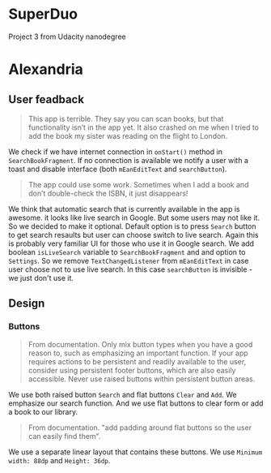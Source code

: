 # SuperDuo
Project 3 from Udacity nanodegree

# Alexandria
## User feadback
> This app is terrible. They say you can scan books, but that functionality isn’t in the app yet. It also crashed on me when I tried to add the book my sister was reading on the flight to London.

We check if we have internet connection in `onStart()` method in `SearchBookFragment`. If no connection is available we notify a user with a toast and disable interface (both `mEanEditText` and `searchButton`).

> The app could use some work. Sometimes when I add a book and don’t double-check the ISBN, it just disappears!

We think that automatic search that is currently available in the app is awesome. it looks like live search in Google. But some users may not like it. So we decided to make it optional. Default option is to press `Search` button to get search resaults but user can choose switch to live search. Again this is probably very familiar UI for those who use it in Google search.
We add boolean `isLiveSearch` variable to `SearchBookFragment` and and option to `Settings`. So we remove `TextChangedListener` from `mEanEditText` in case user choose not to use live search. In this case `searchButton` is invisible - we just don't use it.

## Design
### Buttons
> From documentation. Only mix button types when you have a good reason to, such as emphasizing an important function. If your app requires actions to be persistent and readily available to the user, consider using persistent footer buttons, which are also easily accessible. Never use raised buttons within persistent button areas.

We use both raised button `Search` and flat buttons `Clear` and `Add`. We emphasize our search function. And we use flat buttons to clear form or add a book to our library.  

> From documentation. "add padding around flat buttons so the user can easily find them". 

We use a separate linear layout that contains these buttons. We use `Minimum width: 88dp` and `Height: 36dp`.


